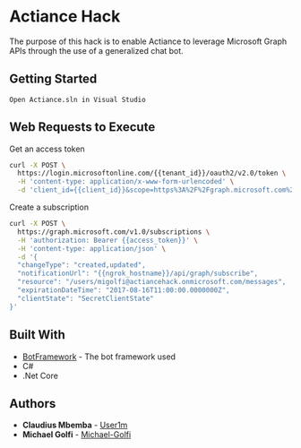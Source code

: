 # Actiance Hack

The purpose of this hack is to enable Actiance to leverage Microsoft Graph APIs through the use of a generalized chat bot.

## Getting Started

```
Open Actiance.sln in Visual Studio
```

## Web Requests to Execute

Get an access token

```bash
curl -X POST \
  https://login.microsoftonline.com/{{tenant_id}}/oauth2/v2.0/token \
  -H 'content-type: application/x-www-form-urlencoded' \
  -d 'client_id={{client_id}}&scope=https%3A%2F%2Fgraph.microsoft.com%2F.default&client_secret={{client_secret}}&grant_type=client_credentials'
```

Create a subscription
```bash
curl -X POST \
  https://graph.microsoft.com/v1.0/subscriptions \
  -H 'authorization: Bearer {{access_token}}' \
  -H 'content-type: application/json' \
  -d '{
  "changeType": "created,updated",
  "notificationUrl": "{{ngrok_hostname}}/api/graph/subscribe",
  "resource": "/users/migolfi@actiancehack.onmicrosoft.com/messages",
  "expirationDateTime": "2017-08-16T11:00:00.0000000Z",
  "clientState": "SecretClientState"
}'
```

## Built With

* [BotFramework](https://dev.botframework.com/) - The bot framework used
* C#
* .Net Core


## Authors

* **Claudius Mbemba** - [User1m](https://github.com/User1m)
* **Michael Golfi** - [Michael-Golfi](https://github.com/Michael-Golfi)


